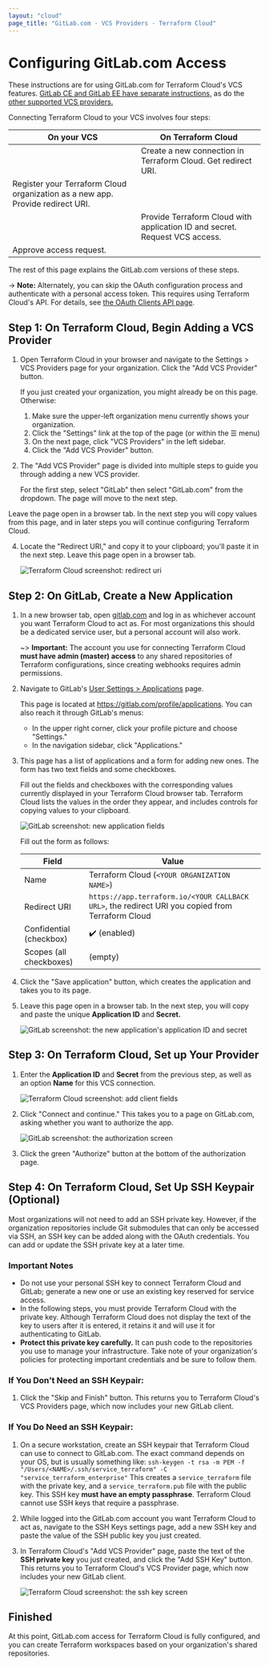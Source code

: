 ```yaml
---
layout: "cloud"
page_title: "GitLab.com - VCS Providers - Terraform Cloud"
---
```


# Configuring GitLab.com Access

These instructions are for using GitLab.com for Terraform Cloud's VCS features. [GitLab CE and GitLab EE have separate instructions,](./gitlab-eece.html) as do the [other supported VCS providers.](./index.html)

Connecting Terraform Cloud to your VCS involves four steps:

On your VCS                                                                    | On Terraform Cloud
--                                                                             |--
&nbsp;                                                                         | Create a new connection in Terraform Cloud. Get redirect URI.
Register your Terraform Cloud organization as a new app. Provide redirect URI. | &nbsp;
&nbsp;                                                                         | Provide Terraform Cloud with application ID and secret. Request VCS access.
Approve access request.                                                        | &nbsp;

The rest of this page explains the GitLab.com versions of these steps.

-> **Note:** Alternately, you can skip the OAuth configuration process and authenticate with a personal access token. This requires using Terraform Cloud's API. For details, see [the OAuth Clients API page](../api/oauth-clients.html).

## Step 1: On Terraform Cloud, Begin Adding a VCS Provider

1. Open Terraform Cloud in your browser and navigate to the Settings > VCS Providers page for your organization. Click the "Add VCS Provider" button.

    If you just created your organization, you might already be on this page. Otherwise:

    1. Make sure the upper-left organization menu currently shows your organization.
    1. Click the "Settings" link at the top of the page (or within the &#9776; menu)
    1. On the next page, click "VCS Providers" in the left sidebar.
    1. Click the "Add VCS Provider" button.

1. The "Add VCS Provider" page is divided into multiple steps to guide you through adding a new VCS provider.

    For the first step, select "GitLab" then select "GitLab.com" from the dropdown. The page will move to the next step.

Leave the page open in a browser tab. In the next step you will copy values from this page, and in later steps you will continue configuring Terraform Cloud.

4. Locate the "Redirect URI," and copy it to your clipboard; you'll paste it in the next step. Leave this page open in a browser tab.

    ![Terraform Cloud screenshot: redirect uri](./images/gitlab-com-tfe-add-client-fields.png)

## Step 2: On GitLab, Create a New Application

1. In a new browser tab, open [gitlab.com](https://gitlab.com) and log in as whichever account you want Terraform Cloud to act as. For most organizations this should be a dedicated service user, but a personal account will also work.

    ~> **Important:** The account you use for connecting Terraform Cloud **must have admin (master) access** to any shared repositories of Terraform configurations, since creating webhooks requires admin permissions.

2. Navigate to GitLab's [User Settings > Applications](https://gitlab.com/profile/applications) page.

    This page is located at <https://gitlab.com/profile/applications>. You can also reach it through GitLab's menus:
    - In the upper right corner, click your profile picture and choose "Settings."
    - In the navigation sidebar, click "Applications."

3. This page has a list of applications and a form for adding new ones. The form has two text fields and some checkboxes.

    Fill out the fields and checkboxes with the corresponding values currently displayed in your Terraform Cloud browser tab. Terraform Cloud lists the values in the order they appear, and includes controls for copying values to your clipboard.

    ![GitLab screenshot: new application fields](./images/gitlab-application-settings.png)

    Fill out the form as follows:

    Field                   | Value
    ------------------------|--------------------------------------------------
    Name                    | Terraform Cloud (`<YOUR ORGANIZATION NAME>`)
    Redirect URI            |`https://app.terraform.io/<YOUR CALLBACK URL>`, the redirect URI you copied from Terraform Cloud
    Confidential (checkbox) | ✔️ (enabled)
    Scopes (all checkboxes) | (empty)

4. Click the "Save application" button, which creates the application and takes you to its page.

5. Leave this page open in a browser tab. In the next step, you will copy and paste the unique **Application ID** and **Secret.**

    ![GitLab screenshot: the new application's application ID and secret](./images/gitlab-application-created.png)

## Step 3: On Terraform Cloud, Set up Your Provider

1. Enter the **Application ID** and **Secret** from the previous step, as well as an option **Name** for this VCS connection.

    ![Terraform Cloud screenshot: add client fields](./images/gitlab-com-tfe-add-client-fields.png)

2. Click "Connect and continue." This takes you to a page on GitLab.com, asking whether you want to authorize the app.

    ![GitLab screenshot: the authorization screen](./images/gitlab-authorize.png)

3. Click the green "Authorize" button at the bottom of the authorization page.

## Step 4: On Terraform Cloud, Set Up SSH Keypair (Optional)

Most organizations will not need to add an SSH private key. However, if the organization repositories include Git submodules that can only be accessed via SSH, an SSH key can be added along with the OAuth credentials. You can add or update the SSH private key at a later time.

### Important Notes

- Do not use your personal SSH key to connect Terraform Cloud and GitLab; generate a new one or use an existing key reserved for service access.
- In the following steps, you must provide Terraform Cloud with the private key. Although Terraform Cloud does not display the text of the key to users after it is entered, it retains it and will use it for authenticating to GitLab.
- **Protect this private key carefully.** It can push code to the repositories you use to manage your infrastructure. Take note of your organization's policies for protecting important credentials and be sure to follow them.

### If You Don't Need an SSH Keypair:

1. Click the "Skip and Finish" button. This returns you to Terraform Cloud's VCS Providers page, which now includes your new GitLab client.

### If You Do Need an SSH Keypair:

1. On a secure workstation, create an SSH keypair that Terraform Cloud can use to connect to GitLab.com. The exact command depends on your OS, but is usually something like:
   `ssh-keygen -t rsa -m PEM -f "/Users/<NAME>/.ssh/service_terraform" -C "service_terraform_enterprise"`
   This creates a `service_terraform` file with the private key, and a `service_terraform.pub` file with the public key. This SSH key **must have an empty passphrase**. Terraform Cloud cannot use SSH keys that require a passphrase.

2. While logged into the GitLab.com account you want Terraform Cloud to act as, navigate to the SSH Keys settings page, add a new SSH key and paste the value of the SSH public key you just created.

3. In Terraform Cloud's "Add VCS Provider" page, paste the text of the **SSH private key** you just created, and click the "Add SSH Key" button. This returns you to Terraform Cloud's VCS Provider page, which now includes your new GitLab client.

    ![Terraform Cloud screenshot: the ssh key screen](./images/gitlab-com-ssh-key.png)

## Finished

At this point, GitLab.com access for Terraform Cloud is fully configured, and you can create Terraform workspaces based on your organization's shared repositories.

